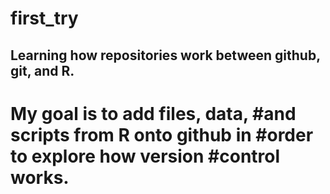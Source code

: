 # first_try
## Learning how repositories work between github, git, and R.

# My goal is to add files, data, #and scripts from R onto github in #order to explore how version #control works. 
